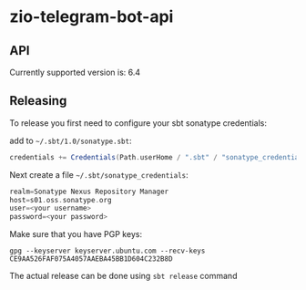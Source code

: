 # zio-telegram-bot-api

## API

Currently supported version is: 6.4

## Releasing

To release you first need to configure your sbt sonatype credentials:

add to `~/.sbt/1.0/sonatype.sbt`:

```scala
credentials += Credentials(Path.userHome / ".sbt" / "sonatype_credentials")
```

Next create a file `~/.sbt/sonatype_credentials`:

```scala
realm=Sonatype Nexus Repository Manager
host=s01.oss.sonatype.org
user=<your username>
password=<your password>
```

Make sure that you have PGP keys:

```shell
gpg --keyserver keyserver.ubuntu.com --recv-keys CE9AA526FAF075A4057AAEBA45BB1D604C232B8D
```

The actual release can be done using `sbt release` command
